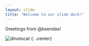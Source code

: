 ```yaml
---
layout: slide
title: "Welcome to our slide deck!"
---
```


Greetings from @bsendas!

![dinotocat](https://octodex.github.com/images/dinotocat.png)
{: .center}
